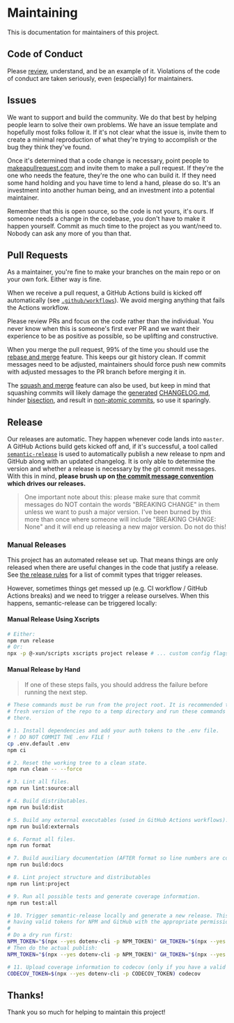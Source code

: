 # Maintaining

This is documentation for maintainers of this project.

## Code of Conduct

Please [review][1], understand, and be an example of it. Violations of the code
of conduct are taken seriously, even (especially) for maintainers.

## Issues

We want to support and build the community. We do that best by helping people
learn to solve their own problems. We have an issue template and hopefully most
folks follow it. If it's not clear what the issue is, invite them to create a
minimal reproduction of what they're trying to accomplish or the bug they think
they've found.

Once it's determined that a code change is necessary, point people to
[makeapullrequest.com][2] and invite them to make a pull request. If they're the
one who needs the feature, they're the one who can build it. If they need some
hand holding and you have time to lend a hand, please do so. It's an investment
into another human being, and an investment into a potential maintainer.

Remember that this is open source, so the code is not yours, it's ours. If
someone needs a change in the codebase, you don't have to make it happen
yourself. Commit as much time to the project as you want/need to. Nobody can ask
any more of you than that.

## Pull Requests

As a maintainer, you're fine to make your branches on the main repo or on your
own fork. Either way is fine.

When we receive a pull request, a GitHub Actions build is kicked off
automatically (see [`.github/workflows`][3]). We avoid merging anything that
fails the Actions workflow.

Please review PRs and focus on the code rather than the individual. You never
know when this is someone's first ever PR and we want their experience to be as
positive as possible, so be uplifting and constructive.

When you merge the pull request, 99% of the time you should use the [rebase and
merge][4] feature. This keeps our git history clean. If commit messages need to
be adjusted, maintainers should force push new commits with adjusted messages to
the PR branch before merging it in.

The [squash and merge][5] feature can also be used, but keep in mind that
squashing commits will likely damage the [generated][6] [CHANGELOG.md][7],
hinder [bisection][8], and result in [non-atomic commits][9], so use it
sparingly.

## Release

Our releases are automatic. They happen whenever code lands into `master`. A
GitHub Actions build gets kicked off and, if it's successful, a tool called
[`semantic-release`][10] is used to automatically publish a new release to npm
and GitHub along with an updated changelog. It is only able to determine the
version and whether a release is necessary by the git commit messages. With this
in mind, **please brush up on [the commit message convention][commit] which
drives our releases.**

> One important note about this: please make sure that commit messages do NOT
> contain the words "BREAKING CHANGE" in them unless we want to push a major
> version. I've been burned by this more than once where someone will include
> "BREAKING CHANGE: None" and it will end up releasing a new major version. Do
> not do this!

### Manual Releases

This project has an automated release set up. That means things are only
released when there are useful changes in the code that justify a release. See
[the release rules][11] for a list of commit types that trigger releases.

However, sometimes things get messed up (e.g. CI workflow / GitHub Actions
breaks) and we need to trigger a release ourselves. When this happens,
semantic-release can be triggered locally:

#### Manual Release Using Xscripts

```bash
# Either:
npm run release
# Or:
npx -p @-xun/scripts xscripts project release # ... custom config flags...
```

#### Manual Release by Hand

> If one of these steps fails, you should address the failure before running the
> next step.

```bash
# These commands must be run from the project root. It is recommended to clone a
# fresh version of the repo to a temp directory and run these commands from
# there.

# 1. Install dependencies and add your auth tokens to the .env file.
# ! DO NOT COMMIT THE .env FILE !
cp .env.default .env
npm ci

# 2. Reset the working tree to a clean state.
npm run clean -- --force

# 3. Lint all files.
npm run lint:source:all

# 4. Build distributables.
npm run build:dist

# 5. Build any external executables (used in GitHub Actions workflows).
npm run build:externals

# 6. Format all files.
npm run format

# 7. Build auxiliary documentation (AFTER format so line numbers are correct).
npm run build:docs

# 8. Lint project structure and distributables
npm run lint:project

# 9. Run all possible tests and generate coverage information.
npm run test:all

# 10. Trigger semantic-release locally and generate a new release. This requires
# having valid tokens for NPM and GitHub with the appropriate permissions.
#
# Do a dry run first:
NPM_TOKEN="$(npx --yes dotenv-cli -p NPM_TOKEN)" GH_TOKEN="$(npx --yes dotenv-cli -p GITHUB_TOKEN)" HUSKY=0 UPDATE_CHANGELOG=true GIT_AUTHOR_NAME="$(npx --yes dotenv-cli -p GIT_AUTHOR_NAME)" GIT_COMMITTER_NAME="$(npx --yes dotenv-cli -p GIT_COMMITTER_NAME)" GIT_AUTHOR_EMAIL="$(npx --yes dotenv-cli -p GIT_AUTHOR_EMAIL)" GIT_COMMITTER_EMAIL="$(npx --yes dotenv-cli -p GIT_COMMITTER_EMAIL)" npx --no-install semantic-release --no-ci --extends "$(pwd)/release.config.js" --dry-run
# Then do the actual publish:
NPM_TOKEN="$(npx --yes dotenv-cli -p NPM_TOKEN)" GH_TOKEN="$(npx --yes dotenv-cli -p GITHUB_TOKEN)" HUSKY=0 UPDATE_CHANGELOG=true GIT_AUTHOR_NAME="$(npx --yes dotenv-cli -p GIT_AUTHOR_NAME)" GIT_COMMITTER_NAME="$(npx --yes dotenv-cli -p GIT_COMMITTER_NAME)" GIT_AUTHOR_EMAIL="$(npx --yes dotenv-cli -p GIT_AUTHOR_EMAIL)" GIT_COMMITTER_EMAIL="$(npx --yes dotenv-cli -p GIT_COMMITTER_EMAIL)" npx --no-install semantic-release --no-ci --extends "$(pwd)/release.config.js"

# 11. Upload coverage information to codecov (only if you have a valid token).
CODECOV_TOKEN=$(npx --yes dotenv-cli -p CODECOV_TOKEN) codecov
```

<!-- lint ignore -->

## Thanks!

Thank you so much for helping to maintain this project!

[commit]:
  https://github.com/conventional-changelog-archived-repos/conventional-changelog-angular/blob/ed32559941719a130bb0327f886d6a32a8cbc2ba/convention.md
[1]: {{githubRepoUrl}}/.github/CODE_OF_CONDUCT.md
[2]: http://makeapullrequest.com
[3]: {{githubRepoUrl}}/.github/workflows
[4]:
  https://docs.github.com/en/pull-requests/collaborating-with-pull-requests/incorporating-changes-from-a-pull-request/about-pull-request-merges#rebase-and-merge-your-commits
[5]:
  https://docs.github.com/en/pull-requests/collaborating-with-pull-requests/incorporating-changes-from-a-pull-request/about-pull-request-merges#squash-and-merge-your-commits
[6]: https://github.com/conventional-changelog/conventional-changelog
[7]: https://www.conventionalcommits.org/en/v1.0.0
[8]:
  https://www.metaltoad.com/blog/beginners-guide-git-bisect-process-elimination
[9]: https://dev.to/paulinevos/atomic-commits-will-help-you-git-legit-35i7
[10]: https://github.com/semantic-release/semantic-release
[11]:
  https://github.com/Xunnamius/black-flag/blob/eec78609146a92cab29caa9d1fa05a0581e5bd3f/release.config.js#L27
